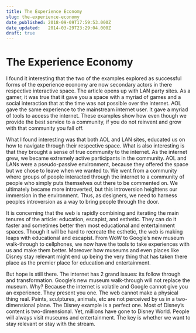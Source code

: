 ```yaml
---
title: The Experience Economy
slug: the-experience-economy
date_published: 2018-09-09T17:59:53.000Z
date_updated:   2014-03-29T23:29:04.000Z
draft: true
---
```



# The Experience Economy


I found it interesting that the two of the examples explored as successful forms of the experience economy are now secondary actors in there respective interactive space. The article opens up with LAN party sites. As a gamer, it was true that it gave you a space with a myriad of games and a social interaction that at the time was not possible over the internet. AOL gave the same experience to the mainstream internet user. It gave a myriad of tools to access the internet. These examples show how even though we provide the best service to a community, if you do not reinvent and grow with that community you fall off.

What I found interesting was that both AOL and LAN sites, educated us on how to navigate through their respective space. What is also interesting is that they brought a sense of true community to the internet. As the internet grew, we became extremely active participants in the community. AOL and LANs were a pseudo-passive environment, because they offered the space but we chose to leave when we wanted to. We went from a community where groups of people interacted through the internet to a community of people who simply puts themselves out there to be commented on. We ultimately became more introverted, but this introversion heightens our immersion in the environment. Thus, as designers, we need to harness peoples introversion as a way to bring people through the door.

It is concerning that the web is rapidly combining and iterating the main tenures of the article: education, escapist, and esthetic. They can do it faster and sometimes better then most educational and entertainment spaces. Though it will be hard to recreate the esthetic, the web is making leaps with educational and escapist. From WoW to Google’s new museum walk-through to cellphones, we now have the tools to take experiences with us and make them better. Moreover how museums and even places like Disney stay relevant might end up being the very thing that has taken there place as the premier place for education and entertainment.

But hope is still there. The internet has 2 grand issues: its follow through and transformation. Google’s new museum walk-through will not replace the museum. Why? Because the internet is volatile and Google cannot give you an experience. They present you one. The web cannot make a physical thing real. Paints, sculptures, animals, etc are not perceived by us in a two-dimensional plane. The Disney example is a perfect one. Most of Disney’s content is two-dimensional. Yet, millions have gone to Disney World. People will always visit museums and entertainment. The key is whether we want to stay relevant or stay with the stream.
